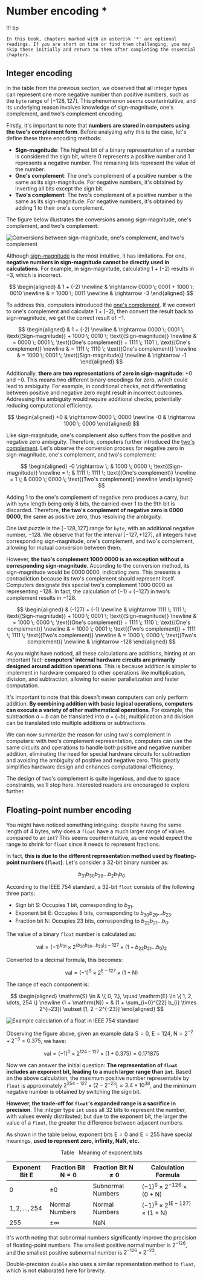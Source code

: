# Number encoding *

!!! tip

    In this book, chapters marked with an asterisk '*' are optional readings. If you are short on time or find them challenging, you may skip these initially and return to them after completing the essential chapters.

## Integer encoding

In the table from the previous section, we observed that all integer types can represent one more negative number than positive numbers, such as the `byte` range of $[-128, 127]$. This phenomenon seems counterintuitive, and its underlying reason involves knowledge of sign-magnitude, one's complement, and two's complement encoding.

Firstly, it's important to note that **numbers are stored in computers using the two's complement form**. Before analyzing why this is the case, let's define these three encoding methods:

- **Sign-magnitude**: The highest bit of a binary representation of a number is considered the sign bit, where $0$ represents a positive number and $1$ represents a negative number. The remaining bits represent the value of the number.
- **One's complement**: The one's complement of a positive number is the same as its sign-magnitude. For negative numbers, it's obtained by inverting all bits except the sign bit.
- **Two's complement**: The two's complement of a positive number is the same as its sign-magnitude. For negative numbers, it's obtained by adding $1$ to their one's complement.

The figure below illustrates the conversions among sign-magnitude, one's complement, and two's complement:

![Conversions between sign-magnitude, one's complement, and two's complement](number_encoding.assets/1s_2s_complement.png)

Although <u>sign-magnitude</u> is the most intuitive, it has limitations. For one, **negative numbers in sign-magnitude cannot be directly used in calculations**. For example, in sign-magnitude, calculating $1 + (-2)$ results in $-3$, which is incorrect.

$$
\begin{aligned}
& 1 + (-2) \newline
& \rightarrow 0000 \; 0001 + 1000 \; 0010 \newline
& = 1000 \; 0011 \newline
& \rightarrow -3
\end{aligned}
$$

To address this, computers introduced the <u>one's complement</u>. If we convert to one's complement and calculate $1 + (-2)$, then convert the result back to sign-magnitude, we get the correct result of $-1$.

$$
\begin{aligned}
& 1 + (-2) \newline
& \rightarrow 0000 \; 0001 \; \text{(Sign-magnitude)} + 1000 \; 0010 \; \text{(Sign-magnitude)} \newline
& = 0000 \; 0001 \; \text{(One's complement)} + 1111 \; 1101 \; \text{(One's complement)} \newline
& = 1111 \; 1110 \; \text{(One's complement)} \newline
& = 1000 \; 0001 \; \text{(Sign-magnitude)} \newline
& \rightarrow -1
\end{aligned}
$$

Additionally, **there are two representations of zero in sign-magnitude**: $+0$ and $-0$. This means two different binary encodings for zero, which could lead to ambiguity. For example, in conditional checks, not differentiating between positive and negative zero might result in incorrect outcomes. Addressing this ambiguity would require additional checks, potentially reducing computational efficiency.

$$
\begin{aligned}
+0 & \rightarrow 0000 \; 0000 \newline
-0 & \rightarrow 1000 \; 0000
\end{aligned}
$$

Like sign-magnitude, one's complement also suffers from the positive and negative zero ambiguity. Therefore, computers further introduced the <u>two's complement</u>. Let's observe the conversion process for negative zero in sign-magnitude, one's complement, and two's complement:

$$
\begin{aligned}
-0 \rightarrow \; & 1000 \; 0000 \; \text{(Sign-magnitude)} \newline
= \; & 1111 \; 1111 \; \text{(One's complement)} \newline
= 1 \; & 0000 \; 0000 \; \text{(Two's complement)} \newline
\end{aligned}
$$

Adding $1$ to the one's complement of negative zero produces a carry, but with `byte` length being only 8 bits, the carried-over $1$ to the 9th bit is discarded. Therefore, **the two's complement of negative zero is $0000 \; 0000$**, the same as positive zero, thus resolving the ambiguity.

One last puzzle is the $[-128, 127]$ range for `byte`, with an additional negative number, $-128$. We observe that for the interval $[-127, +127]$, all integers have corresponding sign-magnitude, one's complement, and two's complement, allowing for mutual conversion between them.

However, **the two's complement $1000 \; 0000$ is an exception without a corresponding sign-magnitude**. According to the conversion method, its sign-magnitude would be $0000 \; 0000$, indicating zero. This presents a contradiction because its two's complement should represent itself. Computers designate this special two's complement $1000 \; 0000$ as representing $-128$. In fact, the calculation of $(-1) + (-127)$ in two's complement results in $-128$.

$$
\begin{aligned}
& (-127) + (-1) \newline
& \rightarrow 1111 \; 1111 \; \text{(Sign-magnitude)} + 1000 \; 0001 \; \text{(Sign-magnitude)} \newline
& = 1000 \; 0000 \; \text{(One's complement)} + 1111 \; 1110 \; \text{(One's complement)} \newline
& = 1000 \; 0001 \; \text{(Two's complement)} + 1111 \; 1111 \; \text{(Two's complement)} \newline
& = 1000 \; 0000 \; \text{(Two's complement)} \newline
& \rightarrow -128
\end{aligned}
$$

As you might have noticed, all these calculations are additions, hinting at an important fact: **computers' internal hardware circuits are primarily designed around addition operations**. This is because addition is simpler to implement in hardware compared to other operations like multiplication, division, and subtraction, allowing for easier parallelization and faster computation.

It's important to note that this doesn't mean computers can only perform addition. **By combining addition with basic logical operations, computers can execute a variety of other mathematical operations**. For example, the subtraction $a - b$ can be translated into $a + (-b)$; multiplication and division can be translated into multiple additions or subtractions.

We can now summarize the reason for using two's complement in computers: with two's complement representation, computers can use the same circuits and operations to handle both positive and negative number addition, eliminating the need for special hardware circuits for subtraction and avoiding the ambiguity of positive and negative zero. This greatly simplifies hardware design and enhances computational efficiency.

The design of two's complement is quite ingenious, and due to space constraints, we'll stop here. Interested readers are encouraged to explore further.

## Floating-point number encoding

You might have noticed something intriguing: despite having the same length of 4 bytes, why does a `float` have a much larger range of values compared to an `int`? This seems counterintuitive, as one would expect the range to shrink for `float` since it needs to represent fractions.

In fact, **this is due to the different representation method used by floating-point numbers (`float`)**. Let's consider a 32-bit binary number as:

$$
b_{31} b_{30} b_{29} \ldots b_2 b_1 b_0
$$

According to the IEEE 754 standard, a 32-bit `float` consists of the following three parts:

- Sign bit $\mathrm{S}$: Occupies 1 bit, corresponding to $b_{31}$.
- Exponent bit $\mathrm{E}$: Occupies 8 bits, corresponding to $b_{30} b_{29} \ldots b_{23}$.
- Fraction bit $\mathrm{N}$: Occupies 23 bits, corresponding to $b_{22} b_{21} \ldots b_0$.

The value of a binary `float` number is calculated as:

$$
\text {val} = (-1)^{b_{31}} \times 2^{\left(b_{30} b_{29} \ldots b_{23}\right)_2-127} \times\left(1 + b_{22} b_{21} \ldots b_0\right)_2
$$

Converted to a decimal formula, this becomes:

$$
\text{val} = (-1)^{\mathrm{S}} \times 2^{\mathrm{E} - 127} \times (1 + \mathrm{N})
$$

The range of each component is:

$$
\begin{aligned}
\mathrm{S} \in & \{ 0, 1\}, \quad \mathrm{E} \in \{ 1, 2, \dots, 254 \} \newline
(1 + \mathrm{N}) = & (1 + \sum_{i=0}^{22} b_{i} \times 2^{i-23}) \subset [1, 2 - 2^{-23}]
\end{aligned}
$$

![Example calculation of a float in IEEE 754 standard](number_encoding.assets/ieee_754_float.png)

Observing the figure above, given an example data $\mathrm{S} = 0$, $\mathrm{E} = 124$, $\mathrm{N} = 2^{-2} + 2^{-3} = 0.375$, we have:

$$
\text{val} = (-1)^0 \times 2^{124 - 127} \times (1 + 0.375) = 0.171875
$$

Now we can answer the initial question: **The representation of `float` includes an exponent bit, leading to a much larger range than `int`**. Based on the above calculation, the maximum positive number representable by `float` is approximately $2^{254 - 127} \times (2 - 2^{-23}) \approx 3.4 \times 10^{38}$, and the minimum negative number is obtained by switching the sign bit.

**However, the trade-off for `float`'s expanded range is a sacrifice in precision**. The integer type `int` uses all 32 bits to represent the number, with values evenly distributed; but due to the exponent bit, the larger the value of a `float`, the greater the difference between adjacent numbers.

As shown in the table below, exponent bits $\mathrm{E} = 0$ and $\mathrm{E} = 255$ have special meanings, **used to represent zero, infinity, $\mathrm{NaN}$, etc.**

<p align="center"> Table <id> &nbsp; Meaning of exponent bits </p>

| Exponent Bit E     | Fraction Bit $\mathrm{N} = 0$ | Fraction Bit $\mathrm{N} \ne 0$ | Calculation Formula                                                    |
| ------------------ | ----------------------------- | ------------------------------- | ---------------------------------------------------------------------- |
| $0$                | $\pm 0$                       | Subnormal Numbers               | $(-1)^{\mathrm{S}} \times 2^{-126} \times (0+\mathrm{N})$              |
| $1, 2, \dots, 254$ | Normal Numbers                | Normal Numbers                  | $(-1)^{\mathrm{S}} \times 2^{(\mathrm{E} -127)} \times (1+\mathrm{N})$ |
| $255$              | $\pm \infty$                  | $\mathrm{NaN}$                  |                                                                        |

It's worth noting that subnormal numbers significantly improve the precision of floating-point numbers. The smallest positive normal number is $2^{-126}$, and the smallest positive subnormal number is $2^{-126} \times 2^{-23}$.

Double-precision `double` also uses a similar representation method to `float`, which is not elaborated here for brevity.
